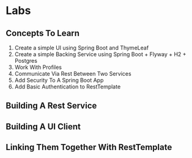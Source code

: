 # Labs

## Concepts To Learn
1. Create a simple UI using Spring Boot and ThymeLeaf
2. Create a simple Backing Service using Spring Boot + Flyway + H2 + Postgres
3. Work With Profiles
4. Communicate Via Rest Between Two Services
5. Add Security To A Spring Boot App
6. Add Basic Authentication to RestTemplate

## Building A Rest Service

## Building A UI Client

## Linking Them Together With RestTemplate

